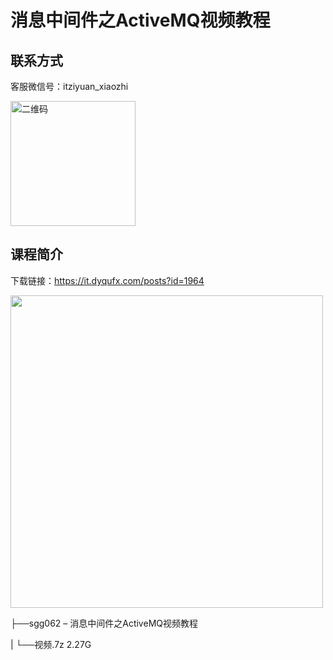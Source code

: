 # 消息中间件之ActiveMQ视频教程

## 联系方式

客服微信号：itziyuan_xiaozhi

<img src="https://ziyuanyun.oss-cn-guangzhou.aliyuncs.com/common/20240614073449/666b82192834a.jpg" width="200" height="200" alt="二维码">

## 课程简介

下载链接：https://it.dyqufx.com/posts?id=1964

<img src="https://ziyuanyun.oss-cn-guangzhou.aliyuncs.com/yun/20240515183615/6644901fa1ac1.jpg" width="500" alt="">

  ├──sgg062 &#8211; 消息中间件之ActiveMQ视频教程

 | └──视频.7z 2.27G

  